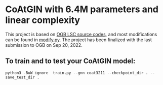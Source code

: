 # CoAtGIN with 6.4M parameters and linear complexity

This project is based on [OGB LSC source
codes](https://github.com/snap-stanford/ogb/tree/master/examples/lsc/wikikg90m-v2),
and most modifications can be found in
[modify.py](https://github.com/xfcui/CoAtGIN/blob/main/model.tiny/modify.py). The project has been finalized with the last submission to OGB on Sep 20, 2022.

## To train and to test your CoAtGIN model:
```
python3 -BuW ignore  train.py --gnn coat3211 --checkpoint_dir . --save_test_dir .
```
